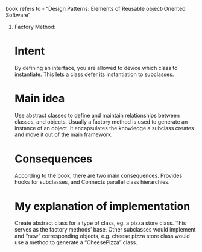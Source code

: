 book refers to - “Design Patterns: Elements of Reusable object-Oriented Software”

1. Factory Method: 

	# Intent
	By defining an interface, you are allowed to device which class to instantiate. This lets a class defer its instantiation to subclasses.

	# Main idea
	Use abstract classes to define and maintain relationships between classes, and objects. Usually a factory method is used to generate an instance of an object. It encapsulates the knowledge a subclass creates and move it out of the main framework.

	# Consequences
	According to the book, there are two main consequences. Provides hooks for subclasses, and Connects parallel class hierarchies.

	# My explanation of implementation
	Create abstract class for a type of class, eg. a pizza store class. This serves as the factory methods’ base. Other subclasses would implement and “new” corresponding objects, e.g. cheese pizza store class would use a method to generate a “CheesePizza” class.